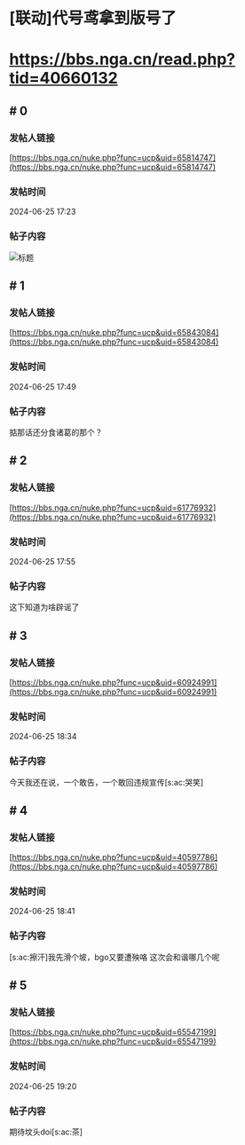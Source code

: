 # [联动]代号鸢拿到版号了
# https://bbs.nga.cn/read.php?tid=40660132

## \# 0
### 发帖人链接
[https://bbs.nga.cn/nuke.php?func=ucp&uid=65814747](https://bbs.nga.cn/nuke.php?func=ucp&uid=65814747)
### 发帖时间
2024-06-25 17:23
### 帖子内容
![标题](https://img.nga.178.com/attachments/mon_202406/25/-10hkdbQ19j-7cegZcT1kShs-13b.jpg)
## \# 1
### 发帖人链接
[https://bbs.nga.cn/nuke.php?func=ucp&uid=65843084](https://bbs.nga.cn/nuke.php?func=ucp&uid=65843084)
### 发帖时间
2024-06-25 17:49
### 帖子内容
掂那话还分食诸葛的那个？
## \# 2
### 发帖人链接
[https://bbs.nga.cn/nuke.php?func=ucp&uid=61776932](https://bbs.nga.cn/nuke.php?func=ucp&uid=61776932)
### 发帖时间
2024-06-25 17:55
### 帖子内容
这下知道为啥辟谣了
## \# 3
### 发帖人链接
[https://bbs.nga.cn/nuke.php?func=ucp&uid=60924991](https://bbs.nga.cn/nuke.php?func=ucp&uid=60924991)
### 发帖时间
2024-06-25 18:34
### 帖子内容
今天我还在说，一个敢告，一个敢回违规宣传[s:ac:哭笑]
## \# 4
### 发帖人链接
[https://bbs.nga.cn/nuke.php?func=ucp&uid=40597786](https://bbs.nga.cn/nuke.php?func=ucp&uid=40597786)
### 发帖时间
2024-06-25 18:41
### 帖子内容
[s:ac:擦汗]我先滑个坡，bgo又要遭殃咯
这次会和谐哪几个呢
## \# 5
### 发帖人链接
[https://bbs.nga.cn/nuke.php?func=ucp&uid=65547199](https://bbs.nga.cn/nuke.php?func=ucp&uid=65547199)
### 发帖时间
2024-06-25 19:20
### 帖子内容
期待坟头doi[s:ac:茶]
